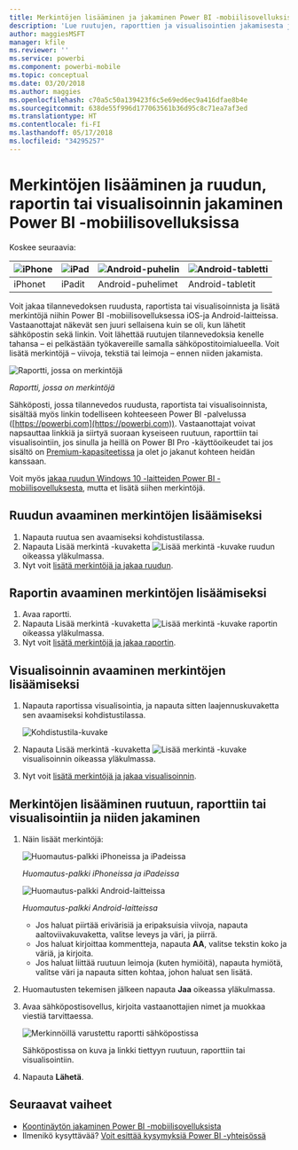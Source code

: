 ```yaml
---
title: Merkintöjen lisääminen ja jakaminen Power BI -mobiilisovelluksissa
description: 'Lue ruutujen, raporttien ja visualisointien jakamisesta ja merkintöjen lisäämisestä niihin Microsoft Power BI -mobiilisovelluksessa iOS- ja Android-laitteissa. '
author: maggiesMSFT
manager: kfile
ms.reviewer: ''
ms.service: powerbi
ms.component: powerbi-mobile
ms.topic: conceptual
ms.date: 03/20/2018
ms.author: maggies
ms.openlocfilehash: c70a5c50a139423f6c5e69ed6ec9a416dfae8b4e
ms.sourcegitcommit: 638de55f996d177063561b36d95c8c71ea7af3ed
ms.translationtype: HT
ms.contentlocale: fi-FI
ms.lasthandoff: 05/17/2018
ms.locfileid: "34295257"
---
```

# <a name="annotate-and-share-a-tile-report-or-visual-in-power-bi-mobile-apps"></a>Merkintöjen lisääminen ja ruudun, raportin tai visualisoinnin jakaminen Power BI -mobiilisovelluksissa
Koskee seuraavia:

| ![iPhone](media/mobile-annotate-and-share-a-tile-from-the-mobile-apps/iphone-logo-50-px.png) | ![iPad](media/mobile-annotate-and-share-a-tile-from-the-mobile-apps/ipad-logo-50-px.png) | ![Android-puhelin](media/mobile-annotate-and-share-a-tile-from-the-mobile-apps/android-phone-logo-50-px.png) | ![Android-tabletti](media/mobile-annotate-and-share-a-tile-from-the-mobile-apps/android-tablet-logo-50-px.png) |
|:--- |:--- |:--- |:--- |
| iPhonet |iPadit |Android-puhelimet |Android-tabletit |

Voit jakaa tilannevedoksen ruudusta, raportista tai visualisoinnista ja lisätä merkintöjä niihin Power BI -mobiilisovelluksessa iOS-ja Android-laitteissa. Vastaanottajat näkevät sen juuri sellaisena kuin se oli, kun lähetit sähköpostin sekä linkin. Voit lähettää ruutujen tilannevedoksia kenelle tahansa – ei pelkästään työkavereille samalla sähköpostitoimialueella. Voit lisätä merkintöjä – viivoja, tekstiä tai leimoja – ennen niiden jakamista.

![Raportti, jossa on merkintöjä](media/mobile-annotate-and-share-a-tile-from-the-mobile-apps/power-bi-iphone-annotate.png)

*Raportti, jossa on merkintöjä*

Sähköposti, jossa tilannevedos ruudusta, raportista tai visualisoinnista, sisältää myös linkin todelliseen kohteeseen Power BI -palvelussa ([https://powerbi.com](https://powerbi.com)). Vastaanottajat voivat napsauttaa linkkiä ja siirtyä suoraan kyseiseen ruutuun, raporttiin tai visualisointiin, jos sinulla ja heillä on Power BI Pro -käyttöoikeudet tai jos sisältö on [Premium-kapasiteetissa](service-premium.md) ja olet jo jakanut kohteen heidän kanssaan. 

Voit myös [jakaa ruudun Windows 10 -laitteiden Power BI -mobiilisovelluksesta](mobile-share-tile-windows-10-phone-app.md), mutta et lisätä siihen merkintöjä.

## <a name="open-a-tile-for-annotating"></a>Ruudun avaaminen merkintöjen lisäämiseksi
1. Napauta ruutua sen avaamiseksi kohdistustilassa.
2. Napauta Lisää merkintä -kuvaketta ![Lisää merkintä -kuvake](media/mobile-annotate-and-share-a-tile-from-the-mobile-apps/power-bi-ios-annotate-icon.png) ruudun oikeassa yläkulmassa.
3. Nyt voit [lisätä merkintöjä ja jakaa ruudun](mobile-annotate-and-share-a-tile-from-the-mobile-apps.md#annotate-and-share-the-tile-report-or-visual).

## <a name="open-a-report-for-annotating"></a>Raportin avaaminen merkintöjen lisäämiseksi
1. Avaa raportti. 
2. Napauta Lisää merkintä -kuvaketta ![Lisää merkintä -kuvake](media/mobile-annotate-and-share-a-tile-from-the-mobile-apps/power-bi-ios-annotate-icon.png) raportin oikeassa yläkulmassa.
3. Nyt voit [lisätä merkintöjä ja jakaa raportin](mobile-annotate-and-share-a-tile-from-the-mobile-apps.md#annotate-and-share-the-tile-report-or-visual).

## <a name="open-a-visual-for-annotating"></a>Visualisoinnin avaaminen merkintöjen lisäämiseksi
1. Napauta raportissa visualisointia, ja napauta sitten laajennuskuvaketta sen avaamiseksi kohdistustilassa. 
   
    ![Kohdistustila-kuvake](media/mobile-annotate-and-share-a-tile-from-the-mobile-apps/power-bi-ios-visual-focus-mode.png)
2. Napauta Lisää merkintä -kuvaketta ![Lisää merkintä -kuvake](media/mobile-annotate-and-share-a-tile-from-the-mobile-apps/power-bi-ios-annotate-icon.png) visualisoinnin oikeassa yläkulmassa.
3. Nyt voit [lisätä merkintöjä ja jakaa visualisoinnin](mobile-annotate-and-share-a-tile-from-the-mobile-apps.md#annotate-and-share-the-tile-report-or-visual).

## <a name="annotate-and-share-the-tile-report-or-visual"></a>Merkintöjen lisääminen ruutuun, raporttiin tai visualisointiin ja niiden jakaminen
1. Näin lisäät merkintöjä:  
   
   ![Huomautus-palkki iPhoneissa ja iPadeissa](media/mobile-annotate-and-share-a-tile-from-the-mobile-apps/power-bi-ios-annotation-menu.png)
   
   *Huomautus-palkki iPhoneissa ja iPadeissa*
   
   ![Huomautus-palkki Android-laitteissa](media/mobile-annotate-and-share-a-tile-from-the-mobile-apps/power-bi-android-annotate-bar.png)
   
   *Huomautus-palkki Android-laitteissa*
   
   * Jos haluat piirtää erivärisiä ja eripaksuisia viivoja, napauta aaltoviivakuvaketta, valitse leveys ja väri, ja piirrä.  
   * Jos haluat kirjoittaa kommentteja, napauta **AA**, valitse tekstin koko ja väriä, ja kirjoita.  
   * Jos haluat liittää ruutuun leimoja (kuten hymiöitä), napauta hymiötä, valitse väri ja napauta sitten kohtaa, johon haluat sen lisätä.   
2. Huomautusten tekemisen jälkeen napauta **Jaa** oikeassa yläkulmassa.
3. Avaa sähköpostisovellus, kirjoita vastaanottajien nimet ja muokkaa viestiä tarvittaessa.  
   
   ![Merkinnöillä varustettu raportti sähköpostissa](media/mobile-annotate-and-share-a-tile-from-the-mobile-apps/power-bi-iphone-annotate-send.png)
   
   Sähköpostissa on kuva ja linkki tiettyyn ruutuun, raporttiin tai visualisointiin. 
4. Napauta **Lähetä**.

## <a name="next-steps"></a>Seuraavat vaiheet
* [Koontinäytön jakaminen Power BI -mobiilisovelluksista](mobile-share-dashboard-from-the-mobile-apps.md)
* Ilmenikö kysyttävää? [Voit esittää kysymyksiä Power BI -yhteisössä](http://community.powerbi.com/)

